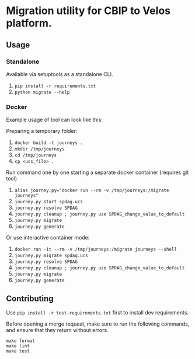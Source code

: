 
# Migration utility for CBIP to Velos platform. 

## Usage

### Standalone

Available via setuptools as a standalone CLI. 

1. `pip install -r requirements.txt` 
1. `python migrate --help`

### Docker

Example usage of tool can look like this:

Preparing a temporary folder:
1. `docker build -t journeys .`
1. `mkdir /tmp/journeys`
1. `cd /tmp/journeys`
1. `cp <ucs_file> .`

Run command one by one starting a separate docker container (requires git tool)
1. `alias journey.py="docker run --rm -v /tmp/journeys:/migrate journeys"`
1. `journey.py start spdag.ucs`
1. `journey.py resolve SPDAG`
1. `journey.py cleanup ; journey.py use SPDAG_change_value_to_default`
1. `journey.py migrate`
1. `journey.py generate`

Or use interactive container mode:
1. `docker run -it --rm -v /tmp/journeys:/migrate journeys --shell`
1. `journey.py migrate spdag.ucs`
1. `journey.py resolve SPDAG`
1. `journey.py cleanup ; journey.py use SPDAG_change_value_to_default`
1. `journey.py migrate`
1. `journey.py generate`

## Contributing

Use `pip install -r test-requirements.txt` first to install dev requirements.

Before opening a merge request, make sure to run the following commands, and ensure that they return without errors.

```
make format
make lint
make test
```
